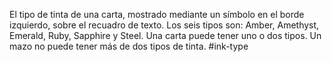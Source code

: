 El tipo de tinta de una carta, mostrado mediante un símbolo en el borde izquierdo, sobre el recuadro de texto. Los seis tipos son: Amber, Amethyst, Emerald, Ruby, Sapphire y Steel. Una carta puede tener uno o dos tipos. Un mazo no puede tener más de dos tipos de tinta.
#ink-type